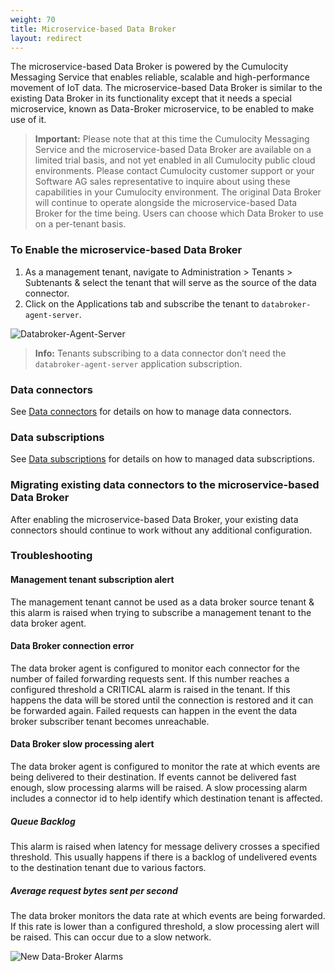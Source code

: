 ```yaml
---
weight: 70
title: Microservice-based Data Broker
layout: redirect
---
```


The microservice-based Data Broker is powered by the Cumulocity Messaging Service that enables reliable, scalable and high-performance movement of IoT data. The microservice-based Data Broker is similar to the existing Data Broker in its functionality except that it needs a special microservice, known as Data-Broker microservice, to be enabled to make use of it.

> **Important:** Please note that at this time the Cumulocity Messaging Service and the microservice-based Data Broker are available on a limited trial basis, and not yet enabled in all Cumulocity public cloud environments. Please contact Cumulocity customer support or your Software AG sales representative to inquire about using these capabilities in your Cumulocity environment. The original Data Broker will continue to operate alongside the microservice-based Data Broker for the time being. Users can choose which Data Broker to use on a per-tenant basis.

### <a name="enabling-ms-data-broker"></a> To Enable the microservice-based Data Broker

1. As a management tenant, navigate to Administration > Tenants > Subtenants & select the tenant that will serve as the source of the data connector.
2. Click on the Applications tab and subscribe the tenant to `databroker-agent-server`.

![Databroker-Agent-Server](/images/users-guide/enterprise-tenant/et-new-data-broker-agent.png)

> **Info:** Tenants subscribing to a data connector don’t need the `databroker-agent-server` application subscription.

### <a name="ms-data-broker-connectors"></a> Data connectors

See [Data connectors](#data-broker-connectors) for details on how to manage data connectors.

### <a name="ms-data-broker-subscriptions"></a> Data subscriptions
 
See [Data subscriptions](#data-broker-subscriptions) for details on how to managed data subscriptions.

### <a name="migrating-data-broker-connectors-to-ms-data-broker"></a> Migrating existing data connectors to the microservice-based Data Broker

After enabling the microservice-based Data Broker, your existing data connectors should continue to work without any additional configuration.

### <a name="troubleshooting-ms-data-broker"></a> Troubleshooting

#### Management tenant subscription alert

The management tenant cannot be used as a data broker source tenant & this alarm is raised when trying to subscribe a management tenant to the data broker agent.

#### Data Broker connection error

The data broker agent is configured to monitor each connector for the number of failed forwarding requests sent. If this number reaches a configured threshold a CRITICAL alarm is raised in the tenant. 
If this happens the data will be stored until the connection is restored and it can be forwarded again.
Failed requests can happen in the event the data broker subscriber tenant becomes unreachable.

#### Data Broker slow processing alert

The data broker agent is configured to monitor the rate at which events are being delivered to their destination. If events cannot be delivered fast enough, slow processing alarms will be raised. A slow processing alarm includes a connector id to help identify which destination tenant is affected.

##### Queue Backlog 

This alarm is raised when latency for message delivery crosses a specified threshold. This usually happens if there is a backlog of undelivered events to the destination tenant due to various factors.
 
##### Average request bytes sent per second 

The data broker monitors the data rate at which events are being forwarded. If this rate is lower than a configured threshold, a slow processing alert will be raised. This can occur due to a slow network.

![New Data-Broker Alarms](/images/users-guide/enterprise-tenant/et-new-data-broker-alarms.png)


